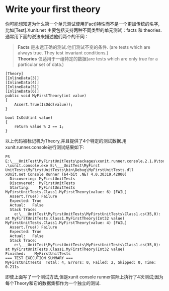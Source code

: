
# Write your first theory
你可能想知道为什么第一个单元测试使用[Fact]特性而不是一个更加传统的名字,比如[Test].Xunit.net 主要包括支持两种不同类型的单元测试：facts 和 theories.通常用下面的说法来描述他们两个的不同：  
> **Facts** 是永远正确的测试.他们测试不变的条件. (are tests which are always true. They test invariant conditions.)   
> **Theories** 仅适用于一组特定的数据(are tests which are only true for a particular set of data.)  
	  
    [Theory]
    [InlineData(3)]
	[InlineData(4)]
    [InlineData(5)]
    [InlineData(6)]
    public void MyFirstTheory(int value)
    {
        Assert.True(IsOdd(value));
    }
		
    bool IsOdd(int value)
    {
        return value % 2 == 1;
    }  
以上代码被标记机为Theory,并且提供了4个特定的测试数据.用xunit.runner.console进行测试结果如下:
  
    PS E:\___UnitTest\MyFirstUnitTests\packages\xunit.runner.console.2.1.0\tools> .\xunit.console.exe E:\___UnitTest\MyFirst
    UnitTests\MyFirstUnitTests\bin\Debug\MyFirstUnitTests.dll
    xUnit.net Console Runner (64-bit .NET 4.0.30319.42000)
      Discovering: MyFirstUnitTests
      Discovered:  MyFirstUnitTests
      Starting:    MyFirstUnitTests
    MyFirstUnitTests.Class1.MyFirstTheory(value: 6) [FAIL]
      Assert.True() Failure
      Expected: True
      Actual:   False
      Stack Trace:
        e:\___UnitTest\MyFirstUnitTests\MyFirstUnitTests\Class1.cs(35,0): at MyFirstUnitTests.Class1.MyFirstTheory(Int32 value)
    MyFirstUnitTests.Class1.MyFirstTheory(value: 4) [FAIL]
      Assert.True() Failure
      Expected: True
      Actual:   False
      Stack Trace:
        e:\___UnitTest\MyFirstUnitTests\MyFirstUnitTests\Class1.cs(35,0): at MyFirstUnitTests.Class1.MyFirstTheory(Int32 value)
    Finished:    MyFirstUnitTests
    === TEST EXECUTION SUMMARY ===
    MyFirstUnitTests  Total: 4, Errors: 0, Failed: 2, Skipped: 0, Time: 0.211s
      
即使上面写了一个测试方法,但是xunit console runner实际上执行了4次测试;因为每个Theory和它的数据集都作为一个独立的测试.
